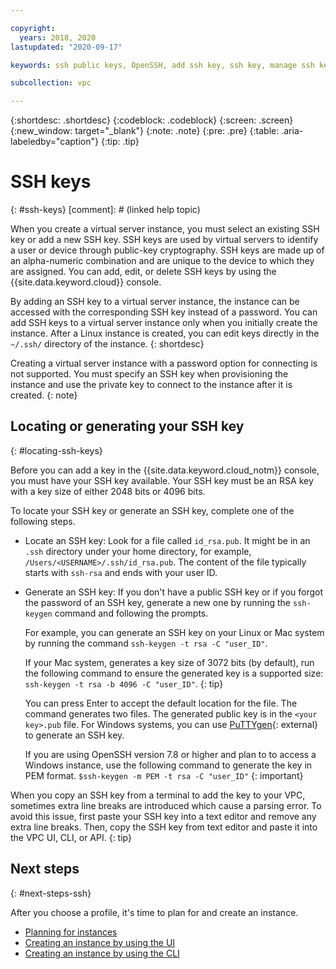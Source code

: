 ```yaml
---

copyright:
  years: 2018, 2020
lastupdated: "2020-09-17"

keywords: ssh public keys, OpenSSH, add ssh key, ssh key, manage ssh key, virtual server instance, instance, virtual servers, vsi, virtual machines, server

subcollection: vpc

---
```


{:shortdesc: .shortdesc}
{:codeblock: .codeblock}
{:screen: .screen}
{:new_window: target="_blank"}
{:note: .note}
{:pre: .pre}
{:table: .aria-labeledby="caption"}
{:tip: .tip}

# SSH keys
{: #ssh-keys}
[comment]: # (linked help topic)

When you create a virtual server instance, you must select an existing SSH key or add a new SSH key. SSH keys are used by virtual servers to identify a user or device through public-key cryptography. SSH keys are made up of an alpha-numeric combination and are unique to the device to which they are assigned. You can add, edit, or delete SSH keys by using the {{site.data.keyword.cloud}} console.

By adding an SSH key to a virtual server instance, the instance can be accessed with the corresponding SSH key instead of a password. You can add SSH keys to a virtual server instance only when you initially create the instance. After a Linux instance is created, you can edit keys directly in the `~/.ssh/` directory of the instance.
{: shortdesc}

Creating a virtual server instance with a password option for connecting is not supported. You must specify an SSH key when provisioning the instance and use the private key to connect to the instance after it is created. 
{: note}

## Locating or generating your SSH key
{: #locating-ssh-keys}

Before you can add a key in the {{site.data.keyword.cloud_notm}} console, you must have your SSH key available. Your SSH key must be an RSA key with a key size of either 2048 bits or 4096 bits.

To locate your SSH key or generate an SSH key, complete one of the following steps.

 * Locate an SSH key: Look for a file called `id_rsa.pub`. It might be in an `.ssh` directory under your home directory, for example, `/Users/<USERNAME>/.ssh/id_rsa.pub`. The content of the file typically starts with `ssh-rsa` and ends with your user ID.  

* Generate an SSH key: If you don't have a public SSH key or if you forgot the password of an SSH key, generate a new one by running the `ssh-keygen` command and following the prompts. 

    For example, you can generate an SSH key on your Linux or Mac system by running the command `ssh-keygen -t rsa -C "user_ID"`.

    If your Mac system, generates a key size of 3072 bits (by default), run the following command to ensure the generated key is a supported size: `ssh-keygen -t rsa -b 4096 -C "user_ID"`.
    {: tip}

    You can press Enter to accept the default location for the file. The command generates two files. The generated public key is in the `<your key>.pub` file. For Windows systems, you can use [PuTTYgen](https://www.ssh.com/ssh/putty/windows/puttygen){: external} to generate an SSH key.

    If you are using OpenSSH version 7.8 or higher and plan to to access a Windows instance, use the following command to generate the key in PEM format. `$ssh-keygen -m PEM -t rsa -C "user_ID"`
    {: important}

When you copy an SSH key from a terminal to add the key to your VPC, sometimes extra line breaks are introduced which cause a parsing error. To avoid this issue, first paste your SSH key into a text editor and remove any extra line breaks. Then, copy the SSH key from text editor and paste it into the VPC UI, CLI, or API.
{: tip}

## Next steps
{: #next-steps-ssh}

After you choose a profile, it's time to plan for and create an instance. 
* [Planning for instances](/docs/vpc?topic=vpc-vsi_best_practices)
* [Creating an instance by using the UI](/docs/vpc?topic=vpc-creating-virtual-servers)
* [Creating an instance by using the CLI](/docs/vpc?topic=vpc-creating-virtual-servers-cli)
